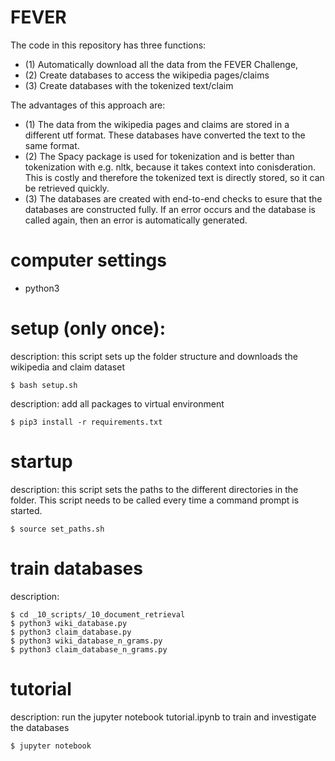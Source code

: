 # FEVER
The code in this repository has three functions: 
- (1) Automatically download all the data from the FEVER Challenge, 
- (2) Create databases to access the wikipedia pages/claims
- (3) Create databases with the tokenized text/claim

The advantages of this approach are:
- (1) The data from the wikipedia pages and claims are stored in a different utf format. These databases have converted the text to the same format.
- (2) The Spacy package is used for tokenization and is better than tokenization with e.g. nltk, because it takes context into conisderation. This is costly and therefore the tokenized text is directly stored, so it can be retrieved quickly. 
- (3) The databases are created with end-to-end checks to esure that the databases are constructed fully. If an error occurs and the database is called again, then an error is automatically generated.

# computer settings
- python3

# setup (only once): 
description: this script sets up the folder structure and downloads the wikipedia and claim dataset 

    $ bash setup.sh

description: add all packages to virtual environment

    $ pip3 install -r requirements.txt

# startup
description: this script sets the paths to the different directories in the folder. 
This script needs to be called every time a command prompt is started.

    $ source set_paths.sh

# train databases
description: 

    $ cd _10_scripts/_10_document_retrieval
    $ python3 wiki_database.py
    $ python3 claim_database.py
    $ python3 wiki_database_n_grams.py
    $ python3 claim_database_n_grams.py

# tutorial
description: run the jupyter notebook tutorial.ipynb to train and investigate the databases

    $ jupyter notebook
